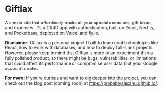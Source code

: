 # Giftlax

A simple site that effortlessly tracks all your special occasions, gift ideas, and expenses. It's a CRUD app with authentication, built on React, Next.js, and Pocketbase, deployed on Vercel and fly.io.

**Disclaimer:** Giftlax is a personal project I built to learn cool technologies like React, how to work with databases, and how to deploy full-stack projects. However, please keep in mind that Giftlax is more of an experiment than a fully polished product, so there might be bugs, vulnerabilities, or limitations that could affect its performance or compromise user data (but your Google account is safe).

**For more:** If you're curious and want to dig deeper into the project, you can check out the blog post (coming soon) at https://probablyalexzhu.github.io/.
